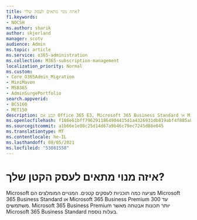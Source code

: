 ```yaml
---
title: איזה מנוי מתאים לעסק שלך?
f1.keywords:
- NOCSH
ms.author: sharik
author: skjerland
manager: scotv
audience: Admin
ms.topic: article
ms.service: o365-administration
ms.collection: M365-subscription-management
localization_priority: Normal
ms.custom:
- Core_O365Admin_Migration
- MiniMaven
- MSB365
- AdminSurgePortfolio
search.appverid:
- BCS160
- MET150
description: קבע אם Office 365 E3, Microsoft 365 Business Standard או Microsoft 365 Business Premium מתאים לעסק שלך.
ms.openlocfilehash: f186e61bff7962911864904415d1a4326931db819abf4f885a87132fd23290f4
ms.sourcegitcommit: a1b66e1e80c25d14d67a9b46c79ec7245d88e045
ms.translationtype: MT
ms.contentlocale: he-IL
ms.lasthandoff: 08/05/2021
ms.locfileid: "53861558"
---
```

# <a name="what-subscription-is-right-for-your-small-business"></a>איזה מנוי מתאים לעסק הקטן שלך?

Microsoft מציעה כמה תוכניות לעסקים קטנים. המנויים המומלצים הם Microsoft 365 Business Standard או Microsoft 365 Business Premium עד 300 משתמשים. Microsoft 365 Business Premium יותר תכונות אבטחה מאשר Microsoft 365 Business Standard בעלות נוספת.
